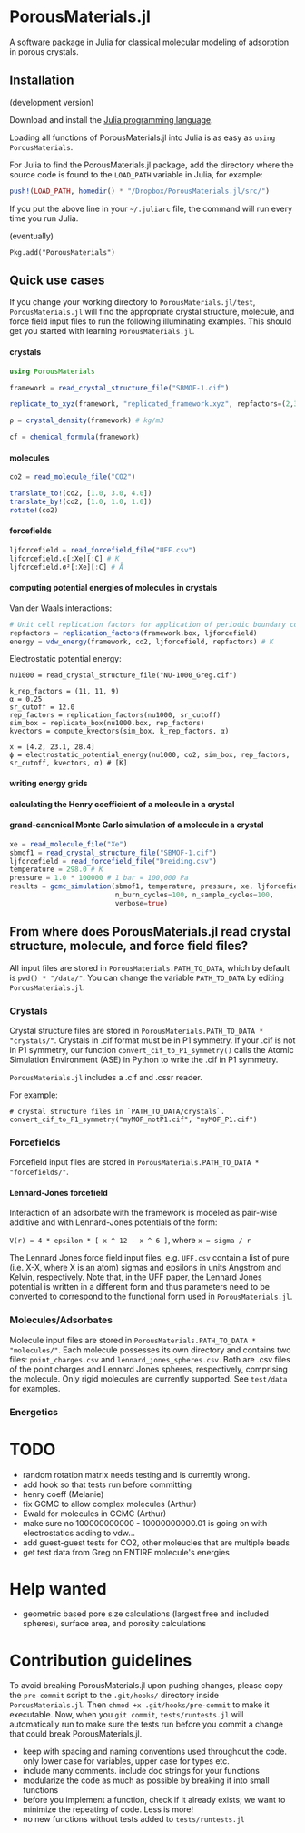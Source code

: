 # PorousMaterials.jl

A software package in [Julia](https://julialang.org/) for classical molecular modeling of adsorption in porous crystals.

## Installation

(development version)

Download and install the [Julia programming language](https://julialang.org/).

Loading all functions of PorousMaterials.jl into Julia is as easy as `using PorousMaterials`.

For Julia to find the PorousMaterials.jl package, add the directory where the source code 
is found to the `LOAD_PATH` variable in Julia, for example:

```julia
push!(LOAD_PATH, homedir() * "/Dropbox/PorousMaterials.jl/src/")
```

If you put the above line in your `~/.juliarc` file, the command will run every time you run Julia.

(eventually)

`Pkg.add("PorousMaterials")`

## Quick use cases

If you change your working directory to `PorousMaterials.jl/test`, `PorousMaterials.jl` will find the appropriate crystal structure, molecule, and force field input files to run the following illuminating examples. This should get you started with learning `PorousMaterials.jl`.

#### crystals

```julia
using PorousMaterials

framework = read_crystal_structure_file("SBMOF-1.cif")

replicate_to_xyz(framework, "replicated_framework.xyz", repfactors=(2,3,1))

ρ = crystal_density(framework) # kg/m3

cf = chemical_formula(framework)
```

#### molecules

```julia
co2 = read_molecule_file("CO2")

translate_to!(co2, [1.0, 3.0, 4.0])
translate_by!(co2, [1.0, 1.0, 1.0])
rotate!(co2)
```

#### forcefields

```julia
ljforcefield = read_forcefield_file("UFF.csv")
ljforcefield.ϵ[:Xe][:C] # K
ljforcefield.σ²[:Xe][:C] # Å
```

#### computing potential energies of molecules in crystals

Van der Waals interactions:
```julia
# Unit cell replication factors for application of periodic boundary conditions
repfactors = replication_factors(framework.box, ljforcefield)
energy = vdw_energy(framework, co2, ljforcefield, repfactors) # K
```
Electrostatic potential energy:
```
nu1000 = read_crystal_structure_file("NU-1000_Greg.cif")

k_rep_factors = (11, 11, 9)
α = 0.25
sr_cutoff = 12.0
rep_factors = replication_factors(nu1000, sr_cutoff)
sim_box = replicate_box(nu1000.box, rep_factors)
kvectors = compute_kvectors(sim_box, k_rep_factors, α)

x = [4.2, 23.1, 28.4]
ϕ = electrostatic_potential_energy(nu1000, co2, sim_box, rep_factors, sr_cutoff, kvectors, α) # [K]
```

#### writing energy grids

#### calculating the Henry coefficient of a molecule in a crystal

#### grand-canonical Monte Carlo simulation of a molecule in a crystal
```julia
xe = read_molecule_file("Xe")
sbmof1 = read_crystal_structure_file("SBMOF-1.cif")
ljforcefield = read_forcefield_file("Dreiding.csv")
temperature = 298.0 # K
pressure = 1.0 * 100000 # 1 bar = 100,000 Pa
results = gcmc_simulation(sbmof1, temperature, pressure, xe, ljforcefield,
                          n_burn_cycles=100, n_sample_cycles=100,
                          verbose=true)
```

## From where does PorousMaterials.jl read crystal structure, molecule, and force field files?
All input files are stored in `PorousMaterials.PATH_TO_DATA`, which by default is 
`pwd() * "/data/"`. You can change the variable `PATH_TO_DATA` by editing `PorousMaterials.jl`.

### Crystals

Crystal structure files are stored in `PorousMaterials.PATH_TO_DATA * "crystals/"`. Crystals 
in .cif format must be in P1 symmetry. If your .cif is not in P1 symmetry, our function
`convert_cif_to_P1_symmetry()` calls the Atomic Simulation Environment (ASE) in Python to 
write the .cif in P1 symmetry.

`PorousMaterials.jl` includes a .cif and .cssr reader.

For example:

```
# crystal structure files in `PATH_TO_DATA/crystals`.
convert_cif_to_P1_symmetry("myMOF_notP1.cif", "myMOF_P1.cif")
```

### Forcefields

Forcefield input files are stored in `PorousMaterials.PATH_TO_DATA * "forcefields/"`.

#### Lennard-Jones forcefield

Interaction of an adsorbate with the framework is modeled as pair-wise additive and with Lennard-Jones potentials of the form:

`V(r) = 4 * epsilon * [ x ^ 12 - x ^ 6 ]`, where `x = sigma / r`

The Lennard Jones force field input files, e.g. `UFF.csv` contain a list of pure (i.e. X-X, where X is an atom) sigmas and epsilons in units Angstrom and Kelvin, respectively. Note that, in the UFF paper, the Lennard Jones potential is written in a different form and thus parameters need to be converted to correspond to the functional form used in `PorousMaterials.jl`.

### Molecules/Adsorbates

Molecule input files are stored in `PorousMaterials.PATH_TO_DATA * "molecules/"`. Each molecule possesses its own directory and contains two files: `point_charges.csv` and `lennard_jones_spheres.csv`. Both are .csv files of the point charges and Lennard Jones spheres, respectively, comprising the molecule. Only rigid molecules are currently supported. See `test/data` for examples.

### Energetics

# TODO
* random rotation matrix needs testing and is currently wrong.
* add hook so that tests run before committing
* henry coeff (Melanie)
* fix GCMC to allow complex molecules (Arthur)
* Ewald for molecules in GCMC (Arthur)
* make sure no 100000000000 - 10000000000.01 is going on with electrostatics adding to vdw...
* add guest-guest tests for CO2, other moleucles that are multiple beads
* get test data from Greg on ENTIRE molecule's energies

# Help wanted
* geometric based pore size calculations (largest free and included spheres), surface area, and porosity calculations

# Contribution guidelines

To avoid breaking PorousMaterials.jl upon pushing changes, please copy the `pre-commit` script to the `.git/hooks/` directory inside `PorousMaterials.jl`. Then `chmod +x .git/hooks/pre-commit` to make it executable. Now, when you `git commit`, `tests/runtests.jl` will automatically run to make sure the tests run before you commit a change that could break PorousMaterials.jl.

* keep with spacing and naming conventions used throughout the code. only lower case for variables, upper case for types etc.
* include many comments. include doc strings for your functions
* modularize the code as much as possible by breaking it into small functions
* before you implement a function, check if it already exists; we want to minimize the repeating of code. Less is more!
* no new functions without tests added to `tests/runtests.jl`
